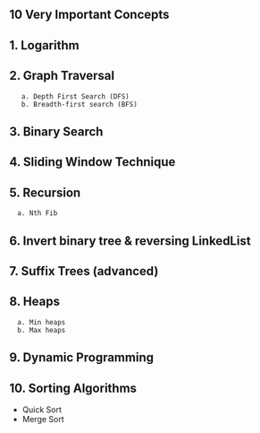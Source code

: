 
## 10 Very Important Concepts
## 1. Logarithm
## 2. Graph Traversal 
       a. Depth First Search (DFS)
       b. Breadth-first search (BFS)
## 3. Binary Search 
## 4. Sliding Window Technique 
## 5. Recursion 
      a. Nth Fib
## 6. Invert binary tree & reversing LinkedList
## 7. Suffix Trees (advanced)
## 8. Heaps 
      a. Min heaps 
      b. Max heaps 
## 9. Dynamic Programming 
## 10. Sorting Algorithms 
- Quick Sort 
- Merge Sort
